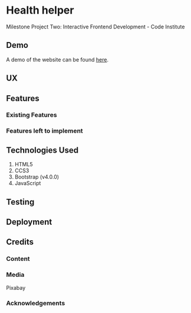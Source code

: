 # Health helper
Milestone Project Two: Interactive Frontend Development - Code Institute


## Demo 
A demo of the website can  be found [here]().

## UX

## Features

### Existing Features

### Features left to implement

## Technologies Used
1. HTML5
2. CCS3
3. Bootstrap (v4.0.0)
4. JavaScript
 
## Testing

## Deployment

## Credits

### Content
### Media
Pixabay
### Acknowledgements 
 